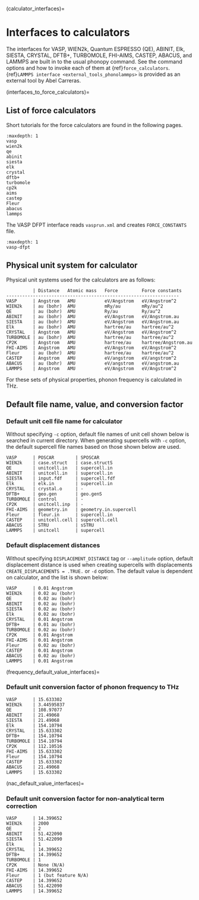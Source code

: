 (calculator_interfaces)=

# Interfaces to calculators

The interfaces for VASP, WIEN2k, Quantum ESPRESSO (QE), ABINIT, Elk, SIESTA,
CRYSTAL, DFTB+, TURBOMOLE, FHI-AIMS, CASTEP, ABACUS, and LAMMPS are built in to
the usual phonopy command. See the command options and how to invoke each of
them at {ref}`force_calculators`. {ref}`LAMMPS interface
<external_tools_phonolammps>` is provided as an external tool by Abel Carreras.

(interfaces_to_force_calculators)=

## List of force calculators

Short tutorials for the force calculators are found in the following pages.

```{toctree}
:maxdepth: 1
vasp
wien2k
qe
abinit
siesta
elk
crystal
dftb+
turbomole
cp2k
aims
castep
Fleur
abacus
lammps
```

The VASP DFPT interface reads `vasprun.xml` and creates `FORCE_CONSTANTS` file.

```{toctree}
:maxdepth: 1
vasp-dfpt
```

## Physical unit system for calculator

Physical unit systems used for the calculators are as follows:

```
          | Distance   Atomic mass   Force         Force constants
-----------------------------------------------------------------
VASP      | Angstrom   AMU           eV/Angstrom   eV/Angstrom^2
WIEN2k    | au (bohr)  AMU           mRy/au        mRy/au^2
QE        | au (bohr)  AMU           Ry/au         Ry/au^2
ABINIT    | au (bohr)  AMU           eV/Angstrom   eV/Angstrom.au
SIESTA    | au (bohr)  AMU           eV/Angstrom   eV/Angstrom.au
Elk       | au (bohr)  AMU           hartree/au    hartree/au^2
CRYSTAL   | Angstrom   AMU           eV/Angstrom   eV/Angstrom^2
TURBOMOLE | au (bohr)  AMU           hartree/au    hartree/au^2
CP2K      | Angstrom   AMU           hartree/au    hartree/Angstrom.au
FHI-AIMS  | Angstrom   AMU           eV/Angstrom   eV/Angstrom^2
Fleur     | au (bohr)  AMU           hartree/au    hartree/au^2
CASTEP    | Angstrom   AMU           eV/angstrom   eV/angstrom^2
ABACUS    | au (bohr)  AMU           eV/angstrom   eV/angstrom.au
LAMMPS    | Angstrom   AMU           eV/Angstrom   eV/Angstrom^2
```

For these sets of physical properties, phonon frequency is calculated in THz.

## Default file name, value, and conversion factor

### Default unit cell file name for calculator

Without specifying `-c` option, default file names of unit cell shown below is
searched in current directory. When generating supercells with `-c` option,
the default supercell file names based on those shown below are used.

```
VASP      | POSCAR        | SPOSCAR
WIEN2k    | case.struct   | case.structS
QE        | unitcell.in   | supercell.in
ABINIT    | unitcell.in   | supercell.in
SIESTA    | input.fdf     | supercell.fdf
Elk       | elk.in        | supercell.in
CRYSTAL   | crystal.o     | -
DFTB+     | geo.gen       | geo.genS
TURBOMOLE | control       | -
CP2K      | unitcell.inp  | -
FHI-AIMS  | geometry.in   | geometry.in.supercell
Fleur     | fleur.in      | supercell.in
CASTEP    | unitcell.cell | supercell.cell
ABACUS    | STRU          | sSTRU
LAMMPS    | unitcell      | supercell
```

### Default displacement distances

Without specifying `DISPLACEMENT_DISTANCE` tag or `--amplitude` option, default
displacement distance is used when creating supercells with displacements
`CREATE_DISPLACEMENTS = .TRUE.` or `-d` option. The default value is dependent
on calculator, and the list is shown below:

```
VASP      | 0.01 Angstrom
WIEN2k    | 0.02 au (bohr)
QE        | 0.02 au (bohr)
ABINIT    | 0.02 au (bohr)
SIESTA    | 0.02 au (bohr)
Elk       | 0.02 au (bohr)
CRYSTAL   | 0.01 Angstrom
DFTB+     | 0.01 au (bohr)
TURBOMOLE | 0.02 au (bohr)
CP2K      | 0.01 Angstrom
FHI-AIMS  | 0.01 Angstrom
Fleur     | 0.02 au (bohr)
CASTEP    | 0.01 Angstrom
ABACUS    | 0.02 au (bohr)
LAMMPS    | 0.01 Angstrom
```

(frequency_default_value_interfaces)=

### Default unit conversion factor of phonon frequency to THz

```
VASP      | 15.633302
WIEN2k    | 3.44595837
QE        | 108.97077
ABINIT    | 21.49068
SIESTA    | 21.49068
Elk       | 154.10794
CRYSTAL   | 15.633302
DFTB+     | 154.10794
TURBOMOLE | 154.10794
CP2K      | 112.10516
FHI-AIMS  | 15.633302
Fleur     | 154.10794
CASTEP    | 15.633302
ABACUS    | 21.49068
LAMMPS    | 15.633302
```

(nac_default_value_interfaces)=

### Default unit conversion factor for non-analytical term correction

```
VASP      | 14.399652
WIEN2k    | 2000
QE        | 2
ABINIT    | 51.422090
SIESTA    | 51.422090
Elk       | 1
CRYSTAL   | 14.399652
DFTB+     | 14.399652
TURBOMOLE | 1
CP2K      | None (N/A)
FHI-AIMS  | 14.399652
Fleur     | 1 (but feature N/A)
CASTEP    | 14.399652
ABACUS    | 51.422090
LAMMPS    | 14.399652
```
